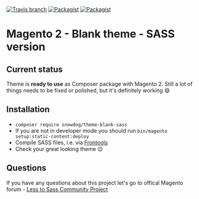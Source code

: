 [![Travis branch](https://img.shields.io/travis/SnowdogApps/magento2-theme-blank-sass/master.svg?maxAge=2592000)](https://github.com/SnowdogApps/magento2-theme-blank-sass) [![Packagist](https://img.shields.io/packagist/v/snowdog/theme-blank-sass.svg?maxAge=2592000)](https://packagist.org/packages/snowdog/theme-blank-sass) [![Packagist](https://img.shields.io/packagist/dt/snowdog/theme-blank-sass.svg?maxAge=2592000)](https://packagist.org/packages/snowdog/theme-blank-sass)
# Magento 2 - Blank theme - SASS version

## Current status
Theme is **ready to use** as Composer package with Magento 2.
Still a lot of things needs to be fixed or polished, but it's definitely working :smile:

## Installation
* `composer require snowdog/theme-blank-sass`
* If you are not in developer mode you should run `bin/magento setup:static-content:deploy`
* Compile SASS files, i.e. via [Frontools](https://github.com/SnowdogApps/magento2-frontools)
* Check your great looking theme :wink:

## Questions
If you have any questions about this project let's go to offical Magento forum - [Less to Sass Community Project](https://community.magento.com/t5/Less-to-Sass-Community-Project/bd-p/less-to-sass)
